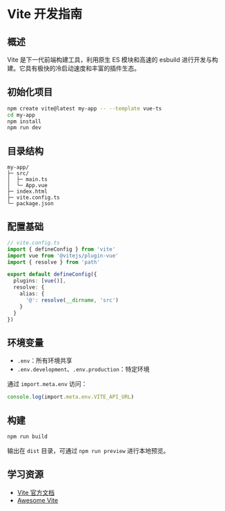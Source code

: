 # Vite 开发指南

## 概述

Vite 是下一代前端构建工具，利用原生 ES 模块和高速的 esbuild 进行开发与构建。它具有极快的冷启动速度和丰富的插件生态。

## 初始化项目

```bash
npm create vite@latest my-app -- --template vue-ts
cd my-app
npm install
npm run dev
```

## 目录结构

```
my-app/
├─ src/
│  ├─ main.ts
│  └─ App.vue
├─ index.html
├─ vite.config.ts
└─ package.json
```

## 配置基础

```ts
// vite.config.ts
import { defineConfig } from 'vite'
import vue from '@vitejs/plugin-vue'
import { resolve } from 'path'

export default defineConfig({
  plugins: [vue()],
  resolve: {
    alias: {
      '@': resolve(__dirname, 'src')
    }
  }
})
```

## 环境变量

- `.env`：所有环境共享
- `.env.development`、`.env.production`：特定环境

通过 `import.meta.env` 访问：

```ts
console.log(import.meta.env.VITE_API_URL)
```

## 构建

```bash
npm run build
```

输出在 `dist` 目录，可通过 `npm run preview` 进行本地预览。

## 学习资源

- [Vite 官方文档](https://vitejs.dev/)
- [Awesome Vite](https://github.com/vitejs/awesome-vite)
